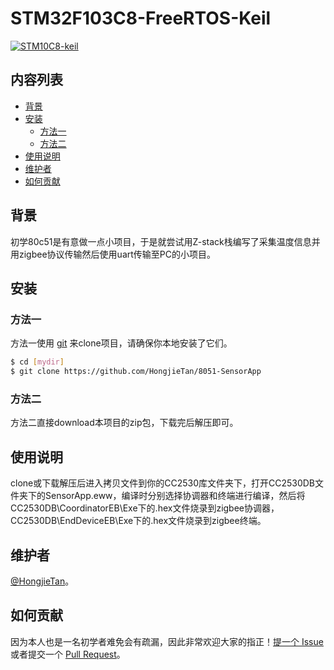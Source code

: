 # STM32F103C8-FreeRTOS-Keil

[![STM10C8-keil](https://img.shields.io/badge/8051-温度信息采集-brightgreen)](https://github.com/HongjieTan/8051-SensorApp)


## 内容列表

- [背景](#背景)
- [安装](#安装)
    - [方法一](#方法一)
    - [方法二](#方法二)
- [使用说明](#使用说明)
- [维护者](#维护者)
- [如何贡献](#如何贡献)

## 背景

初学80c51是有意做一点小项目，于是就尝试用Z-stack栈编写了采集温度信息并用zigbee协议传输然后使用uart传输至PC的小项目。


## 安装

### 方法一

方法一使用 [git](https://git-scm.com/) 来clone项目，请确保你本地安装了它们。

```sh
$ cd [mydir]
$ git clone https://github.com/HongjieTan/8051-SensorApp
```
### 方法二

方法二直接download本项目的zip包，下载完后解压即可。

## 使用说明

clone或下载解压后进入拷贝文件到你的CC2530库文件夹下，打开CC2530DB文件夹下的SensorApp.eww，编译时分别选择协调器和终端进行编译，然后将CC2530DB\CoordinatorEB\Exe下的.hex文件烧录到zigbee协调器，CC2530DB\EndDeviceEB\Exe下的.hex文件烧录到zigbee终端。

## 维护者

[@HongjieTan](https://github.com/HongjieTan)。

## 如何贡献

因为本人也是一名初学者难免会有疏漏，因此非常欢迎大家的指正！[提一个 Issue](https://github.com/HongjieTan/8051-SensorApp/issues) 或者提交一个 [Pull Request](https://github.com/HongjieTan/8051-SensorApp/pulls)。
